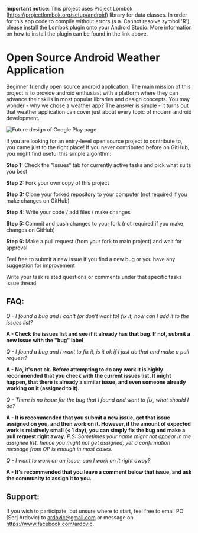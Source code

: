 <b>Important notice</b>: This project uses Project Lombok (https://projectlombok.org/setup/android) library for data classes. In order for this app code to compile without errors (s.a. Cannot resolve symbol 'R'), please install the Lombok plugin onto your Android Studio. More information on how to install the plugin can be found in the link above.

# Open Source Android Weather Application

Beginner friendly open source android application. The main mission of this project is to provide android enthusiast with a platform where they can advance their skills in most popular libraries and design concepts. You may wonder - why we chose a weather app? The answer is simple - it turns out that weather application can cover just about every topic of modern android development.

![Future design of Google Play page](https://github.com/ardovic/Open-Source-Android-Weather-App/blob/master/misc/art/Preview%20on%20Play%20Store.png?raw=true)

If you are looking for an entry-level open source project to contribute to, you came just to the right place! If you never contributed before on GitHub, you might find useful this simple algorithm:

<b>Step 1:</b> Check the "Issues" tab for currently active tasks and pick what suits you best

<b>Step 2:</b> Fork your own copy of this project

<b>Step 3:</b> Clone your forked repository to your computer (not required if you make changes on GitHub)

<b>Step 4:</b> Write your code / add files / make changes

<b>Step 5:</b> Commit and push changes to your fork (not required if you make changes on GitHub)

<b>Step 6:</b> Make a pull request (from your fork to main project) and wait for approval

Feel free to submit a new issue if you find a new bug or you have any suggestion for improvement

Write your task related questions or comments under that specific tasks issue thread

## FAQ:

<i>Q - I found a bug and I can't (or don’t want to) fix it, how can I add it to the issues list?</i>

<b>A - Check the issues list and see if it already has that bug. If not, submit a new issue with the "bug" label</b>

<i>Q - I found a bug and I want to fix it, is it ok if I just do that and make a pull request?</i>
  
<b>A - No, it's not ok. Before attempting to do any work it is highly recommended that you check with the current issues list. It might happen, that there is already a similar issue, and even someone already working on it (assigned to it).</b>
  
<i>Q - There is no issue for the bug that I found and want to fix, what should I do?</i>
  
<b>A - It is recommended that you submit a new issue, get that issue assigned on you, and then work on it. However, if the amount of expected work is relatively small (< 1 day), you can simply fix the bug and make a pull request right away.</b> <i>P.S: Sometimes your name might not appear in the assignee list, hence you might not get assigned, yet a confirmation message from OP is enough in most cases.</i>

<i>Q - I want to work on an issue, can I work on it right away?</i>

<b>A - It's recommended that you leave a comment below that issue, and ask the community to assign it to you.</b>

## Support:

If you wish to participate, but unsure where to start, feel free to email PO (Serj Ardovic) to ardovic@gmail.com or message on https://www.facebook.com/ardovic.
